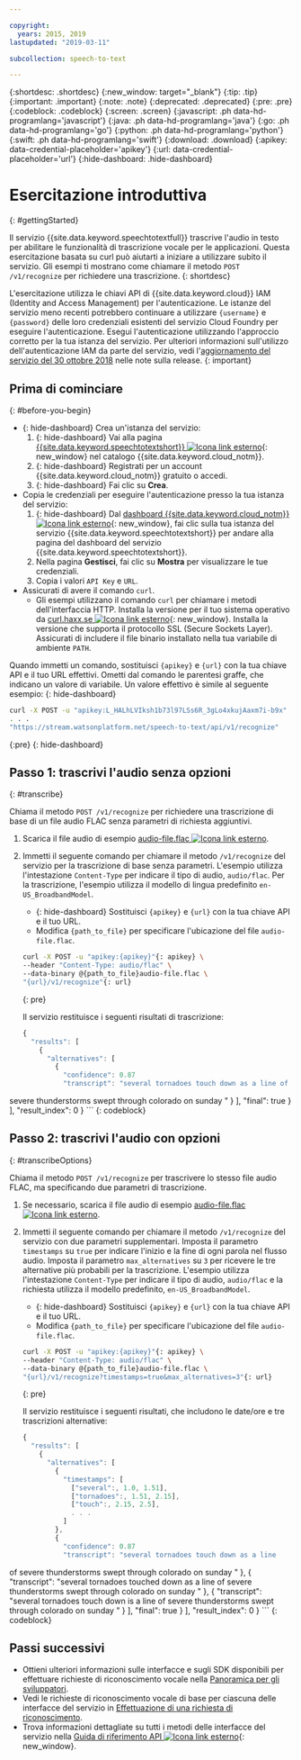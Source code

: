 ```yaml
---

copyright:
  years: 2015, 2019
lastupdated: "2019-03-11"

subcollection: speech-to-text

---
```


{:shortdesc: .shortdesc}
{:new_window: target="_blank"}
{:tip: .tip}
{:important: .important}
{:note: .note}
{:deprecated: .deprecated}
{:pre: .pre}
{:codeblock: .codeblock}
{:screen: .screen}
{:javascript: .ph data-hd-programlang='javascript'}
{:java: .ph data-hd-programlang='java'}
{:go: .ph data-hd-programlang='go'}
{:python: .ph data-hd-programlang='python'}
{:swift: .ph data-hd-programlang='swift'}
{:download: .download}
{:apikey: data-credential-placeholder='apikey'}
{:url: data-credential-placeholder='url'}
{:hide-dashboard: .hide-dashboard}

# Esercitazione introduttiva
{: #gettingStarted}

Il servizio {{site.data.keyword.speechtotextfull}} trascrive l'audio in testo per abilitare le funzionalità di trascrizione vocale per le applicazioni. Questa esercitazione basata su curl può aiutarti a iniziare a utilizzare subito il servizio. Gli esempi ti mostrano come chiamare il metodo `POST /v1/recognize` per richiedere una trascrizione.
{: shortdesc}

L'esercitazione utilizza le chiavi API di {{site.data.keyword.cloud}} IAM (Identity and Access Management) per l'autenticazione. Le istanze del servizio meno recenti potrebbero continuare a utilizzare `{username}` e `{password}` delle loro credenziali esistenti del servizio Cloud Foundry per eseguire l'autenticazione. Esegui l'autenticazione utilizzando l'approccio corretto per la tua istanza del servizio. Per ulteriori informazioni sull'utilizzo dell'autenticazione IAM da parte del servizio, vedi l'[aggiornamento del servizio del 30 ottobre 2018](/docs/services/speech-to-text/release-notes.html#October2018b) nelle note sulla release.
{: important}

## Prima di cominciare
{: #before-you-begin}

- {: hide-dashboard}  Crea un'istanza del servizio:
    1.  {: hide-dashboard} Vai alla pagina [{{site.data.keyword.speechtotextshort}} ![Icona link esterno](../../icons/launch-glyph.svg "Icona link esterno")](https://{DomainName}/catalog/services/speech-to-text){: new_window} nel catalogo {{site.data.keyword.cloud_notm}}.
    1.  {: hide-dashboard} Registrati per un account {{site.data.keyword.cloud_notm}} gratuito o accedi.
    1.  {: hide-dashboard} Fai clic su **Crea**.
-   Copia le credenziali per eseguire l'autenticazione presso la tua istanza del servizio:
    1.  {: hide-dashboard} Dal [dashboard {{site.data.keyword.cloud_notm}}![Icona link esterno](../../icons/launch-glyph.svg "Icona link esterno")](https://{DomainName}/dashboard/apps){: new_window}, fai clic sulla tua istanza del servizio {{site.data.keyword.speechtotextshort}} per andare alla pagina del dashboard del servizio {{site.data.keyword.speechtotextshort}}.
    1.  Nella pagina **Gestisci**, fai clic su **Mostra** per visualizzare le tue credenziali.
    1.  Copia i valori `API Key` e `URL`.
-   Assicurati di avere il comando `curl`.
    -   Gli esempi utilizzano il comando `curl` per chiamare i metodi dell'interfaccia HTTP. Installa la versione per il tuo sistema operativo da [curl.haxx.se ![Icona link esterno](../../icons/launch-glyph.svg "Icona link esterno")](https://curl.haxx.se/){: new_window}. Installa la versione che supporta il protocollo SSL (Secure Sockets Layer). Assicurati di includere il file binario installato nella tua variabile di ambiente `PATH`.

Quando immetti un comando, sostituisci `{apikey}` e `{url}` con la tua chiave API e il tuo URL effettivi. Ometti dal comando le parentesi graffe, che indicano un valore di variabile. Un valore effettivo è simile al seguente esempio:
{: hide-dashboard}

```bash
curl -X POST -u "apikey:L_HALhLVIksh1b73l97LSs6R_3gLo4xkujAaxm7i-b9x"
. . .
"https://stream.watsonplatform.net/speech-to-text/api/v1/recognize"
```
{:pre}
{: hide-dashboard}

## Passo 1: trascrivi l'audio senza opzioni
{: #transcribe}

Chiama il metodo `POST /v1/recognize` per richiedere una trascrizione di base di un file audio FLAC senza parametri di richiesta aggiuntivi.

1.  Scarica il file audio di esempio <a target="_blank" href="https://watson-developer-cloud.github.io/doc-tutorial-downloads/speech-to-text/audio-file.flac" download="audio-file.flac">audio-file.flac <img src="../../icons/launch-glyph.svg" alt="Icona link esterno" title="Icona link esterno"></a>.
1.  Immetti il seguente comando per chiamare il metodo `/v1/recognize` del servizio per la trascrizione di base senza parametri. L'esempio utilizza l'intestazione `Content-Type` per indicare il tipo di audio, `audio/flac`. Per la trascrizione, l'esempio utilizza il modello di lingua predefinito `en-US_BroadbandModel`.
    -   {: hide-dashboard} Sostituisci `{apikey}` e `{url}` con la tua chiave API e il tuo URL.
    -   Modifica `{path_to_file}` per specificare l'ubicazione del file `audio-file.flac`.

    ```bash
    curl -X POST -u "apikey:{apikey}"{: apikey} \
    --header "Content-Type: audio/flac" \
    --data-binary @{path_to_file}audio-file.flac \
    "{url}/v1/recognize"{: url}
    ```
    {: pre}

    Il servizio restituisce i seguenti risultati di trascrizione:

    ```javascript
    {
      "results": [
        {
          "alternatives": [
            {
              "confidence": 0.87
              "transcript": "several tornadoes touch down as a line of
severe thunderstorms swept through colorado on sunday "
            }
          ],
          "final": true
        }
      ],
      "result_index": 0
    }
    ```
    {: codeblock}

## Passo 2: trascrivi l'audio con opzioni
{: #transcribeOptions}

Chiama il metodo `POST /v1/recognize` per trascrivere lo stesso file audio FLAC, ma specificando due parametri di trascrizione.

1.  Se necessario, scarica il file audio di esempio <a target="_blank" href="https://watson-developer-cloud.github.io/doc-tutorial-downloads/speech-to-text/audio-file.flac" download="audio-file.flac">audio-file.flac <img src="../../icons/launch-glyph.svg" alt="Icona link esterno" title="Icona link esterno"></a>.
1.  Immetti il seguente comando per chiamare il metodo `/v1/recognize` del servizio con due parametri supplementari. Imposta il parametro `timestamps` su `true` per indicare l'inizio e la fine di ogni parola nel flusso audio. Imposta il parametro `max_alternatives` su `3` per ricevere le tre alternative più probabili per la trascrizione. L'esempio utilizza l'intestazione `Content-Type` per indicare il tipo di audio, `audio/flac` e la richiesta utilizza il modello predefinito, `en-US_BroadbandModel`.
    -   {: hide-dashboard} Sostituisci `{apikey}` e `{url}` con la tua chiave API e il tuo URL.
    -   Modifica `{path_to_file}` per specificare l'ubicazione del file `audio-file.flac`.

    ```bash
    curl -X POST -u "apikey:{apikey}"{: apikey} \
    --header "Content-Type: audio/flac" \
    --data-binary @{path_to_file}audio-file.flac \
    "{url}/v1/recognize?timestamps=true&max_alternatives=3"{: url}
    ```
    {: pre}

    Il servizio restituisce i seguenti risultati, che includono le date/ore e tre trascrizioni alternative:

    ```javascript
    {
      "results": [
        {
          "alternatives": [
            {
              "timestamps": [
                ["several":, 1.0, 1.51],
                ["tornadoes":, 1.51, 2.15],
                ["touch":, 2.15, 2.5],
                . . .
              ]
            },
            {
              "confidence": 0.87
              "transcript": "several tornadoes touch down as a line
of severe thunderstorms swept through colorado on sunday "
            },
            {
              "transcript": "several tornadoes touched down as a line
of severe thunderstorms swept through colorado on sunday "
            },
            {
              "transcript": "several tornadoes touch down is a line
of severe thunderstorms swept through colorado on sunday "
            }
          ],
          "final": true
        }
      ],
      "result_index": 0
    }
    ```
    {: codeblock}

## Passi successivi

-   Ottieni ulteriori informazioni sulle interfacce e sugli SDK disponibili per effettuare richieste di riconoscimento vocale nella [Panoramica per gli sviluppatori](/docs/services/speech-to-text/developer-overview.html).
-   Vedi le richieste di riconoscimento vocale di base per ciascuna delle interfacce del servizio in [Effettuazione di una richiesta di riconoscimento](/docs/services/speech-to-text/basic-request.html).
-   Trova informazioni dettagliate su tutti i metodi delle interfacce del servizio nella [Guida di riferimento API ![Icona link esterno](../../icons/launch-glyph.svg "Icona link esterno")](https://{DomainName}/apidocs/speech-to-text){: new_window}.
